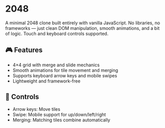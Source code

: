 # 2048

A minimal 2048 clone built entirely with vanilla JavaScript. No libraries, no frameworks — just clean DOM manipulation, smooth animations, and a bit of logic. Touch and keyboard controls supported.

## 🎮 Features

- 4×4 grid with merge and slide mechanics
- Smooth animations for tile movement and merging
- Supports keyboard arrow keys and mobile swipes
- Lightweight and framework-free

## 🎯 Controls

- Arrow keys: Move tiles
- Swipe: Mobile support for up/down/left/right
- Merging: Matching tiles combine automatically

